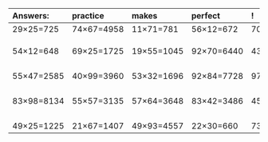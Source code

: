 | Answers: | practice | makes | perfect | ! |
| :--- | :--- | :--- | :--- | :--- |
| 29×25=725 | 74×67=4958 | 11×71=781 | 56×12=672 | 70×21=1470 | 
|   |   |   |   |   | 
|   |   |   |   |   | 
|   |   |   |   |   | 
| 54×12=648 | 69×25=1725 | 19×55=1045 | 92×70=6440 | 43×72=3096 | 
|   |   |   |   |   | 
|   |   |   |   |   | 
|   |   |   |   |   | 
|   |   |   |   |   | 
| 55×47=2585 | 40×99=3960 | 53×32=1696 | 92×84=7728 | 97×26=2522 | 
|   |   |   |   |   | 
|   |   |   |   |   | 
|   |   |   |   |   | 
|   |   |   |   |   | 
| 83×98=8134 | 55×57=3135 | 57×64=3648 | 83×42=3486 | 45×31=1395 | 
|   |   |   |   |   | 
|   |   |   |   |   | 
|   |   |   |   |   | 
|   |   |   |   |   | 
| 49×25=1225 | 21×67=1407 | 49×93=4557 | 22×30=660 | 73×75=5475 | 
